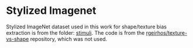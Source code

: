 # Stylized Imagenet

Stylized ImageNet dataset used in this work for shape/texture bias extraction is from the folder: [stimuli](https://github.com/shikhartuli/cnn_txf_bias/tree/main/texture-vs-shape/stimuli). The code is from the [rgeirhos/texture-vs-shape](https://github.com/rgeirhos/texture-vs-shape) repository, which was not used.
